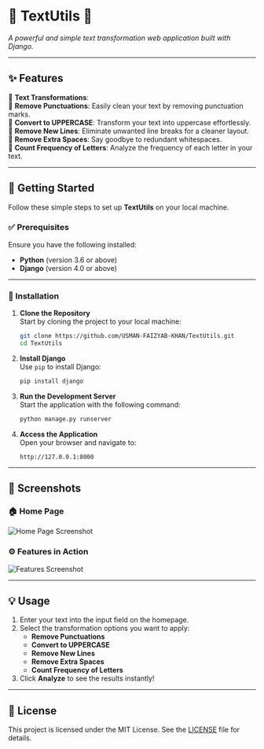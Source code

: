 # 🌟 TextUtils 🌟  
_A powerful and simple text transformation web application built with Django._

---

## ✨ Features  

🎯 **Text Transformations**:  
🔹 **Remove Punctuations**: Easily clean your text by removing punctuation marks.  
🔹 **Convert to UPPERCASE**: Transform your text into uppercase effortlessly.  
🔹 **Remove New Lines**: Eliminate unwanted line breaks for a cleaner layout.  
🔹 **Remove Extra Spaces**: Say goodbye to redundant whitespaces.  
🔹 **Count Frequency of Letters**: Analyze the frequency of each letter in your text.  

---

## 🚀 Getting Started  

Follow these simple steps to set up **TextUtils** on your local machine.

### ✅ Prerequisites  

Ensure you have the following installed:  
- **Python** (version 3.6 or above)  
- **Django** (version 4.0 or above)  

---

### 🔧 Installation  

1. **Clone the Repository**  
   Start by cloning the project to your local machine:  
   ```bash
   git clone https://github.com/USMAN-FAIZYAB-KHAN/TextUtils.git
   cd TextUtils
   ```

2. **Install Django**  
   Use `pip` to install Django:  
   ```bash
   pip install django
   ```

3. **Run the Development Server**  
   Start the application with the following command:  
   ```bash
   python manage.py runserver
   ```

4. **Access the Application**  
   Open your browser and navigate to:  
   ```
   http://127.0.0.1:8000
   ```
   
---

## 📸 Screenshots  

### 🏠 Home Page  
![Home Page Screenshot](path/to/homepage_screenshot.png)  

### ⚙️ Features in Action  
![Features Screenshot](path/to/features_screenshot.png)  

---

## 💡 Usage  

1. Enter your text into the input field on the homepage.  
2. Select the transformation options you want to apply:  
   - **Remove Punctuations**  
   - **Convert to UPPERCASE**  
   - **Remove New Lines**  
   - **Remove Extra Spaces**  
   - **Count Frequency of Letters**  
3. Click **Analyze** to see the results instantly!  

---

## 📄 License  

This project is licensed under the MIT License. See the [LICENSE](LICENSE) file for details.  
